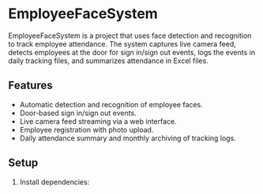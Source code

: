 # EmployeeFaceSystem

EmployeeFaceSystem is a project that uses face detection and recognition to track employee attendance. The system captures live camera feed, detects employees at the door for sign in/sign out events, logs the events in daily tracking files, and summarizes attendance in Excel files.

## Features

- Automatic detection and recognition of employee faces.
- Door-based sign in/sign out events.
- Live camera feed streaming via a web interface.
- Employee registration with photo upload.
- Daily attendance summary and monthly archiving of tracking logs.

## Setup

1. Install dependencies:
